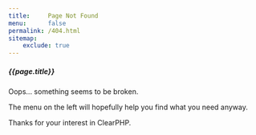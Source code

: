 ```yaml
---
title:     Page Not Found
menu:      false
permalink: /404.html
sitemap:
    exclude: true
---
```


##### {{page.title}}

Oops... something seems to be broken.

The menu on the left will hopefully help you find what you need anyway.

Thanks for your interest in ClearPHP.
